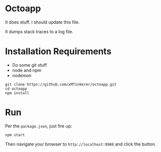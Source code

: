 # Octoapp
It does stuff. 
I should update this file. 


It dumps stack traces to a log file. 

# Installation Requirements
* Do some git stuff
* node and npm
* nodemon

```
git clone https://github.com/xMTinkerer/octoapp.git
cd octoapp
npm install
```

# Run
Per the `package.json`, just fire up:
```
npm start
```

Then navigate your browser to `http://localhost:9988` and click the button. 
